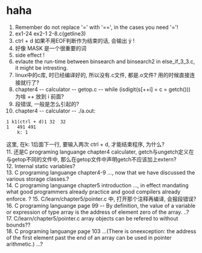 # haha
1. Remember do not replace '=' with '==', in the cases you need '='!  
2. ex1-24 ex2-1 2-8.c(getline3)  
3. ctrl + d 如果不用EOF判断作为结束的话, 会输出 ÿ !  
4. 好像 MASK 是一个很重要的词  
5. side effect !   
6. evlaute the run-time between binsearch and binsearch2 in else_if_3_3.c, it might be intresting.  
7. linux中的c库, 时已经编译好的, 所以没有.c文件, 都是.o文件? 用的时候直接连接就行了?
8. chapter4 -- calculator -- getop.c -- while (isdigit(s[++i] = c = getch())) 为啥 ++ 放到 i 前面?  
9. 段错误, 一般是怎么引起的?  
10. chapter4 -- calculator -- ./a.out:
```
1 k1(ctrl + d)1	32 	32 
1	491	491
	k: 1

```
这里, 在k: 1后面下一行, 要输入两次 ctrl + d, 才能结束程序, 为什么?  
11. 还是C programing languange chapter4 calculater, getch与ungetch定义在与getop不同的文件中, 那么在getop文件中声明getch不应该加上extern?  
12. Internal static variables?  
13. C programing languange chapter4-9 ..., now that we have discussed the various storage classes.?  
14. C programing languange chapter5 introduction ..., in effect mandating what good programmers already practice and good compilers already enforce. ?
15. C/learn/chapter5/pointer.c 中, 打开那个注释再编译, 会报段错误?  
16. C programing languange page 99 -- By definition, the value of a variable or expression of type array is the address of element zero of the array. ..?
17. C/learn/chapter5/pointer.c array objects can be refered to without bounds??  
18. C programing languange page 103 ...(There is oneexception: the address of the first element past the end of an array can be used in pointer arithmetic.) ...?  
